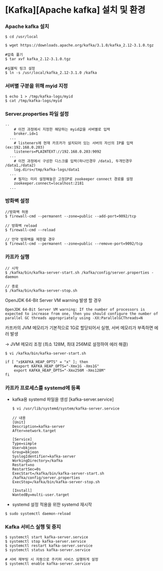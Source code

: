 # [Kafka][Apache kafka] 설치 및 환경

### Apache kafka 설치

```
$ cd /usr/local

$ wget https://downloads.apache.org/kafka/3.1.0/kafka_2.12-3.1.0.tgz

#압축 풀기
$ tar xvf kafka_2.12-3.1.0.tgz

#심볼릭 링크 설정
$ ln -s /usr/local/kafka_2.12-3.1.0 /kafka
```

### 서버별 구분을 위해 myid 지정

```
$ echo 1 > /tmp/kafka-logs/myid
$ cat /tmp/kafka-logs/myid
```

### Server.properties 파일 설정

```
..
    # 이전 과정에서 지정한 해당하는 myid값을 서버별로 입력
    broker.id=1
  ...
    # listeners에 현재 카프카가 설치되어 있는 서버의 자신의 IP를 입력(ex:192.168.0.203)
    listeners=PLAINTEXT://192.168.0.203:9092
  ...
    # 이전 과정에서 구성한 디스크를 입력(하나인경우 /data1, 두개인경우 /data1,/data2)
    log.dirs=/tmp/kafka-logs/data1
  ...
    # 필자는 미리 설정해놓은 고정IP로 zookeeper connect 경로를 설정
    zookeeper.connect=localhost:2181
  ...
```

### 방화벽 설정

```
//방화벽 허용
$ firewall-cmd --permanent --zone=public --add-port=9092/tcp

// 방화벽 reload
$ firewall-cmd --reload

// 만약 방화벽을 제한할 경우
$ firewall-cmd --permanent --zone=public --remove-port=9092/tcp
```

### 카프카 실행

```
// 시작
$ /kafka/bin/kafka-server-start.sh /kafka/config/server.properties -daemon

// 종료
$ /kafka/bin/kafka-server-stop.sh
```

OpenJDK 64-Bit Server VM warning 발생 할 경우 

```
OpenJDK 64-Bit Server VM warning: If the number of processors is expected to increase from one, then you should configure the number of parallel GC threads appropriately using -XX:ParallelGCThreads=N
```

카프카의 JVM 메모리가 기본적으로 1G로 할당되어서 실행, 서버 메모리가 부족하면 에러 발생

→ JVM 메모리 조정 (최소 128M, 최대 256M로 설정하여 에러 해결)

```
$ vi /kafka/bin/kafka-server-start.sh

if [ "x$KAFKA_HEAP_OPTS" = "x" ]; then
    #export KAFKA_HEAP_OPTS="-Xmx1G -Xms1G"
    export KAFKA_HEAP_OPTS="-Xmx256M -Xms128M"
fi
```

### 카프카 프로세스를 systemd에 등록

- kafka용 systemd 파일을 생성 [kafka-server.service]
    
    ```
    $ vi /usr/lib/systemd/system/kafka-server.service
    
    // 내용
    [Unit]
    Description=kafka-server
    After=network.target
    
    [Service]
    Type=simple
    User=bkjeon
    Group=bkjeon
    SyslogIdentifier=kafka-server
    WorkingDirectory=/kafka
    Restart=no
    RestartSec=0s
    ExecStart=/kafka/bin/kafka-server-start.sh /kafka/config/server.properties
    ExecStop=/kafka/bin/kafka-server-stop.sh
    
    [Install]
    WantedBy=multi-user.target
    ```
    
- systemd 설정 적용을 위한 systemd 재시작

```
$ sudo systemctl daemon-reload
```

### Kafka 서비스 실행 및 중지

```
$ systemctl start kafka-server.service 
$ systemctl stop kafka-server.service 
$ systemctl restart kafka-server.service 
$ systemctl status kafka-server.service 

# 서버 재부팅 시 자동으로 주키퍼 서비스 실행하게 설정
$ systemctl enable kafka-server.service 
```